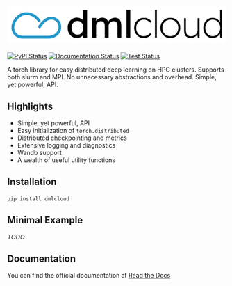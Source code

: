 ![Dmlcloud Logo](./misc/logo/dmlcloud_color.png)
---------------
[![PyPI Status](https://img.shields.io/pypi/v/dmlcloud)](https://pypi.org/project/dmlcloud/)
[![Documentation Status](https://readthedocs.org/projects/dmlcloud/badge/?version=latest)](https://dmlcloud.readthedocs.io/en/latest/?badge=latest)
[![Test Status](https://img.shields.io/github/actions/workflow/status/sehoffmann/dmlcloud/run_tests.yml?label=tests&logo=github)](https://github.com/sehoffmann/dmlcloud/actions/workflows/run_tests.yml)

A torch library for easy distributed deep learning on HPC clusters. Supports both slurm and MPI. No unnecessary abstractions and overhead. Simple, yet powerful, API.

## Highlights
- Simple, yet powerful, API
- Easy initialization of `torch.distributed`
- Distributed checkpointing and metrics
- Extensive logging and diagnostics
- Wandb support
- A wealth of useful utility functions

## Installation
```
pip install dmlcloud
```

## Minimal Example
*TODO*

## Documentation

You can find the official documentation at [Read the Docs](https://dmlcloud.readthedocs.io/en/latest/)
